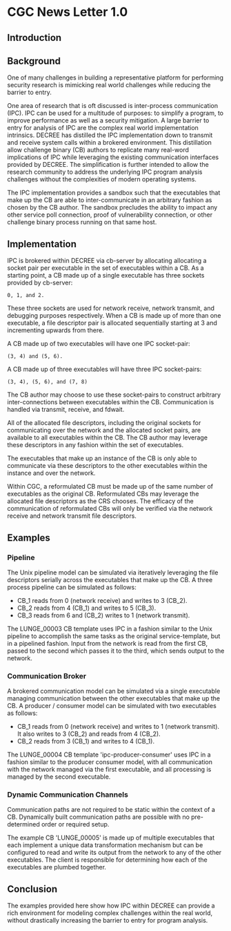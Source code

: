 # CGC News Letter 1.0

## Introduction

## Background

One of many challenges in building a representative platform for performing
security research is mimicking real world challenges 
while reducing the barrier to entry.

One area of research that is oft discussed is inter-process communication
(IPC).  IPC can be used for a multitude of purposes: to simplify a program,
to improve performance as well as a security mitigation.  A large barrier to
entry for analysis of IPC are the complex real world implementation intrinsics.
DECREE has distilled the IPC implementation down to transmit and receive
system calls within a brokered environment.  This distillation allow challenge
binary (CB) authors to replicate many real-word implications of IPC while
leveraging the existing communication interfaces provided by DECREE.
The simplification is further intended to allow the research community to
address the underlying IPC program analysis challenges without the complexities
of modern operating systems.

The IPC implementation provides a sandbox such that the executables that make
up the CB are able to inter-communicate in an arbitrary fashion as chosen by
the CB author. The sandbox precludes the ability to impact any other service
poll connection, proof of vulnerability connection, or other challenge
binary process running on that same host.

## Implementation

IPC is brokered within DECREE via cb-server by allocating allocating a socket
pair per executable in the set of executables within a CB.  As a starting
point, a CB made up of a single executable has three sockets provided by
cb-server:

    0, 1, and 2.

These three sockets are used for network receive, network transmit, and
debugging purposes respectively.  When a CB is made up of more than one
executable, a file descriptor pair is allocated sequentially starting at 3 and
incrementing upwards from there.

A CB made up of two executables will have one IPC socket-pair:

    (3, 4) and (5, 6).

A CB made up of three executables will have three IPC socket-pairs:

    (3, 4), (5, 6), and (7, 8)

The CB author may choose to use these socket-pairs to construct arbitrary
inter-connections between executables within the CB.  Communication is handled
via transmit, receive, and fdwait.


All of the allocated file descriptors, including the original sockets for
communicating over the network and the allocated socket pairs, are available to
all executables within the CB.  The CB author may leverage these descriptors in
any fashion within the set of executables.  

The executables that make up an instance of the CB is only able to communicate
via these descriptors to the other executables within the instance and over the
network.

Within CGC, a reformulated CB must be made up of the same number of executables
as the original CB.  Reformulated CBs may leverage the allocated file
descriptors as the CRS chooses.  The efficacy of the communication of
reformulated CBs will only be verified via the network receive and network
transmit file descriptors.

## Examples

### Pipeline

The Unix pipeline model can be simulated via iteratively leveraging the file
descriptors serially across the executables that make up the CB.  A three
process pipeline can be simulated as follows:

* CB_1 reads from 0 (network receive) and writes to 3 (CB_2).
* CB_2 reads from 4 (CB_1) and writes to 5 (CB_3).
* CB_3 reads from 6 and (CB_2) writes to 1 (network transmit).

The LUNGE_00003 CB template uses IPC in a fashion similar to the Unix
pipeline to accomplish the same tasks as the original service-template, but in
a pipelined fashion.  Input from the network is read from the first CB, passed
to the second which passes it to the third, which sends output to the network.

### Communication Broker

A brokered communication model can be simulated via a single executable
managing communication between the other executables that make up the CB.  A
producer / consumer model can be simulated with two executables as follows:

* CB_1 reads from 0 (network receive) and writes to 1 (network transmit). It also writes to 3 (CB_2) and reads from 4 (CB_2).
* CB_2 reads from 3 (CB_1) and writes to 4 (CB_1).

The LUNGE_00004 CB template 'ipc-producer-consumer' uses IPC in a fashion
similar to the producer consumer model, with all communication with the
network managed via the first executable, and all processing is managed by
the second executable.

### Dynamic Communication Channels

Communication paths are not required to be static within the context of a CB.
Dynamically built communication paths are possible with no pre-determined
order or required setup.

The example CB 'LUNGE_00005' is made up of multiple executables that each
implement a unique data transformation mechanism but can be configured to read
and write its output from the network to any of the other executables.  The
client is responsible for determining how each of the executables are plumbed
together.

## Conclusion

The examples provided here show how IPC within DECREE can provide a rich
environment for modeling complex challenges within the real world, without
drastically increasing the barrier to entry for program analysis.  

